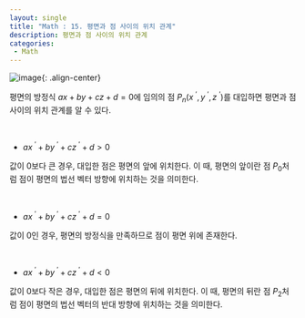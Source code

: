 ```yaml
---
layout: single
title: "Math : 15. 평면과 점 사이의 위치 관계"
description: 평면과 점 사이의 위치 관계
categories:
 - Math
---
```


![image](https://user-images.githubusercontent.com/38006679/160956695-004493bd-aec2-476e-9c55-c15d1f58d56a.png){: .align-center}

평면의 방정식 $ax + by + cz + d = 0$에 임의의 점 $P_n(x \ ^{\prime},y  \ ^{\prime}, z  \ ^{\prime})$를 대입하면 평면과 점 사이의 위치 관계를 알 수 있다.

<br/>

- $ax  \ ^{\prime} + by  \ ^{\prime} + cz  \ ^{\prime} + d > 0$

값이  $0$보다 큰 경우, 대입한 점은 평면의 앞에 위치한다. 이 때, 평면의 앞이란 점 $P_0$처럼 점이 평면의 법선 벡터 방향에 위치하는 것을 의미한다.

<br/>

- $ax \ ^{\prime} + by  \ ^{\prime} + cz  \ ^{\prime} + d = 0$

값이 0인 경우, 평면의 방정식을 만족하므로 점이 평면 위에 존재한다.

<br/>

- $ax  \ ^{\prime} + by  \ ^{\prime} + cz  \ ^{\prime} + d < 0$

값이 $0$보다 작은 경우, 대입한 점은 평면의 뒤에 위치한다.  이 때, 평면의 뒤란 점 $P_2$처럼 점이 평면의 법선 벡터의 반대 방향에 위치하는 것을 의미한다.